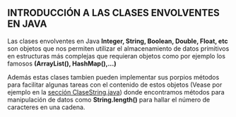 ## INTRODUCCIÓN A LAS CLASES ENVOLVENTES EN JAVA

Las clases envolventes en Java **Integer, String, Boolean, Double, Float, etc**
son objetos que nos permiten utilizar el almacenamiento de datos primitivos en 
estructuras más complejas que requieran objetos como por ejemplo los famosos
**(ArrayList(), HashMap(),...)** 


Además estas clases tambien pueden implementar sus porpios métodos para facilitar
algunas tareas con el contenido de estos objetos (Vease por ejemplo en la [sección ClaseString.java](ClaseString.java))
donde encontramos métodos para manipulación de datos como **String.length()** para hallar el número
de caracteres en una cadena.